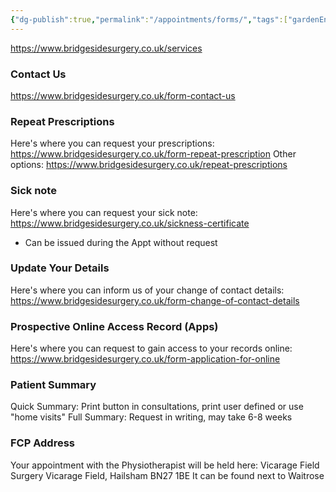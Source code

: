 ```yaml
---
{"dg-publish":true,"permalink":"/appointments/forms/","tags":["gardenEntry"]}
---
```


https://www.bridgesidesurgery.co.uk/services
### Contact Us
https://www.bridgesidesurgery.co.uk/form-contact-us
### Repeat Prescriptions
Here's where you can request your prescriptions:
https://www.bridgesidesurgery.co.uk/form-repeat-prescription
Other options: 
https://www.bridgesidesurgery.co.uk/repeat-prescriptions
### Sick note
Here's where you can request your sick note:
https://www.bridgesidesurgery.co.uk/sickness-certificate
- Can be issued during the Appt without request
### Update Your Details
Here's where you can inform us of your change of contact details:
https://www.bridgesidesurgery.co.uk/form-change-of-contact-details
### Prospective Online Access Record (Apps)
Here's where you can request to gain access to your records online:
https://www.bridgesidesurgery.co.uk/form-application-for-online
### Patient Summary
Quick Summary: Print button in consultations, print user defined or use "home visits"
Full Summary: Request in writing, may take 6-8 weeks
### FCP Address
Your appointment with the Physiotherapist will be held here:
Vicarage Field Surgery
Vicarage Field, Hailsham BN27 1BE
It can be found next to Waitrose
